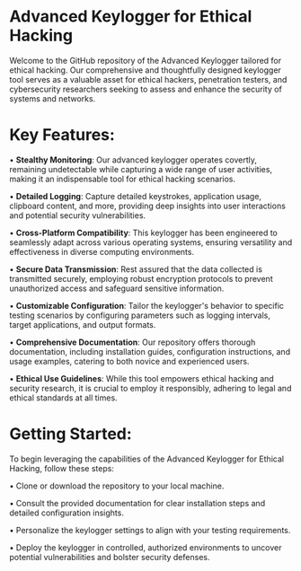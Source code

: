 # Advanced Keylogger for Ethical Hacking
Welcome to the GitHub repository of the Advanced Keylogger tailored for ethical hacking. Our comprehensive and thoughtfully designed keylogger tool serves as a valuable asset for ethical hackers, penetration testers, and cybersecurity researchers seeking to assess and enhance the security of systems and networks.

# Key Features:

•	**Stealthy Monitoring**: Our advanced keylogger operates covertly, remaining undetectable while capturing a wide range of user activities, making it an indispensable tool for ethical hacking scenarios.

•	**Detailed Logging**: Capture detailed keystrokes, application usage, clipboard content, and more, providing deep insights into user interactions and potential security vulnerabilities.

•	**Cross-Platform Compatibility**: This keylogger has been engineered to seamlessly adapt across various operating systems, ensuring versatility and effectiveness in diverse computing environments.

•	**Secure Data Transmission**: Rest assured that the data collected is transmitted securely, employing robust encryption protocols to prevent unauthorized access and safeguard sensitive information.

•	**Customizable Configuration**: Tailor the keylogger's behavior to specific testing scenarios by configuring parameters such as logging intervals, target applications, and output formats.

•	**Comprehensive Documentation**: Our repository offers thorough documentation, including installation guides, configuration instructions, and usage examples, catering to both novice and experienced users.

•	**Ethical Use Guidelines**: While this tool empowers ethical hacking and security research, it is crucial to employ it responsibly, adhering to legal and ethical standards at all times.


# Getting Started:

To begin leveraging the capabilities of the Advanced Keylogger for Ethical Hacking, follow these steps:

•	Clone or download the repository to your local machine.

•	Consult the provided documentation for clear installation steps and detailed configuration insights.

•	Personalize the keylogger settings to align with your testing requirements.

•	Deploy the keylogger in controlled, authorized environments to uncover potential vulnerabilities and bolster security defenses.
